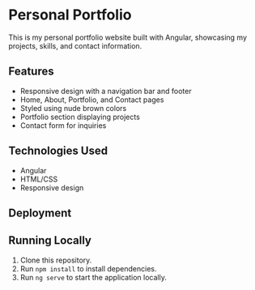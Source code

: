# Personal Portfolio

This is my personal portfolio website built with Angular, showcasing my projects, skills, and contact information.

## Features
- Responsive design with a navigation bar and footer
- Home, About, Portfolio, and Contact pages
- Styled using nude brown colors
- Portfolio section displaying projects
- Contact form for inquiries

## Technologies Used
- Angular
- HTML/CSS
- Responsive design


## Deployment


## Running Locally
1. Clone this repository.
2. Run `npm install` to install dependencies.
3. Run `ng serve` to start the application locally.